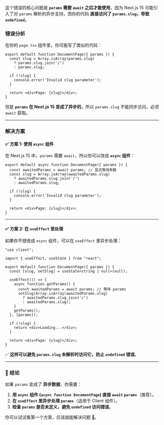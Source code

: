 这个错误的核心问题是 **`params` 需要 `await` 之后才能使用**，因为 Next.js 15 可能引入了对 `params` 解析的异步支持，而你的代码 **直接访问了 `params.slug`，导致 `undefined`**。

### **错误分析**
在你的 `page.tsx` 组件里，你可能写了类似的代码：
```tsx
export default function DocumentPage({ params }) {
  const slug = Array.isArray(params.slug) 
    ? params.slug.join('/') 
    : params.slug;

  if (!slug) {
    console.error('Invalid slug parameter');
  }

  return <div>Page: {slug}</div>;
}
```
但是 **`params` 在 Next.js 15 变成了异步的**，所以 `params.slug` 不能同步访问，必须 `await` 获取。

---

### **解决方案**
#### **✅ 方案 1: 使用 `async` 组件**
在 Next.js 15 中，`params` 需要 `await`，所以你可以改成 **`async` 组件**：
```tsx
export default async function DocumentPage({ params }) {
  const awaitedParams = await params; // 显式等待参数
  const slug = Array.isArray(awaitedParams.slug) 
    ? awaitedParams.slug.join('/') 
    : awaitedParams.slug;

  if (!slug) {
    console.error('Invalid slug parameter');
  }

  return <div>Page: {slug}</div>;
}
```

---

#### **✅ 方案 2: 在 `useEffect` 里处理**
如果你不想改成 `async` 组件，可以在 `useEffect` 里异步处理：
```tsx
"use client";

import { useEffect, useState } from "react";

export default function DocumentPage({ params }) {
  const [slug, setSlug] = useState<string | null>(null);

  useEffect(() => {
    async function getParams() {
      const awaitedParams = await params; // 等待 params
      setSlug(Array.isArray(awaitedParams.slug) 
        ? awaitedParams.slug.join('/') 
        : awaitedParams.slug);
    }
    getParams();
  }, [params]);

  if (!slug) {
    return <div>Loading...</div>;
  }

  return <div>Page: {slug}</div>;
}
```
✅ **这样可以避免 `params.slug` 未解析时访问它，防止 `undefined` 错误**。

---

### **📌 结论**
如果 `params` 变成了 **异步数据**，你需要：
1. **用 `async` 组件 (`async function DocumentPage`) 直接 `await` `params`**（推荐）。
2. **在 `useEffect` 里异步处理 `params`**（适用于 Client 组件）。
3. **检查 `params` 是否未定义，避免 `undefined` 访问错误**。

你可以试试看第一个方案，应该就能解决问题 🚀。  